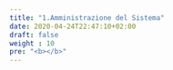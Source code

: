 ```yaml
---
title: "1.Amministrazione del Sistema"
date: 2020-04-24T22:47:10+02:00
draft: false
weight : 10
pre: "<b></b>"
---
```




